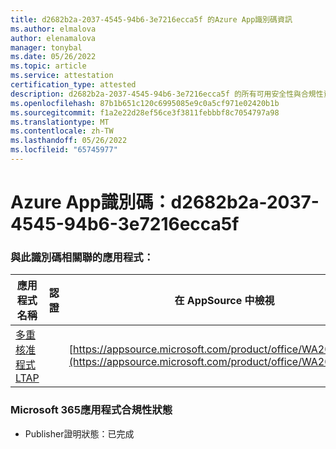 ```yaml
---
title: d2682b2a-2037-4545-94b6-3e7216ecca5f 的Azure App識別碼資訊
ms.author: elmalova
author: elenamalova
manager: tonybal
ms.date: 05/26/2022
ms.topic: article
ms.service: attestation
certification_type: attested
description: d2682b2a-2037-4545-94b6-3e7216ecca5f 的所有可用安全性與合規性資訊。
ms.openlocfilehash: 87b1b651c120c6995085e9c0a5cf971e02420b1b
ms.sourcegitcommit: f1a2e22d28ef56ce3f3811febbbf8c7054797a98
ms.translationtype: MT
ms.contentlocale: zh-TW
ms.lasthandoff: 05/26/2022
ms.locfileid: "65745977"
---
```

# <a name="azure-app-id-d2682b2a-2037-4545-94b6-3e7216ecca5f"></a>Azure App識別碼：d2682b2a-2037-4545-94b6-3e7216ecca5f


### <a name="apps-associated-with-this-id"></a>與此識別碼相關聯的應用程式：
| **應用程式名稱** | **認證** | **在 AppSource 中檢視** |
|--------------|---------------|-----------------------|
| [多重核准程式 LTAP](../forward/WA200003188.md) |  | [https://appsource.microsoft.com/product/office/WA200003188](https://appsource.microsoft.com/product/office/WA200003188) |

### <a name="microsoft-365-app-compliance-status"></a>Microsoft 365應用程式合規性狀態
- Publisher證明狀態：已完成
